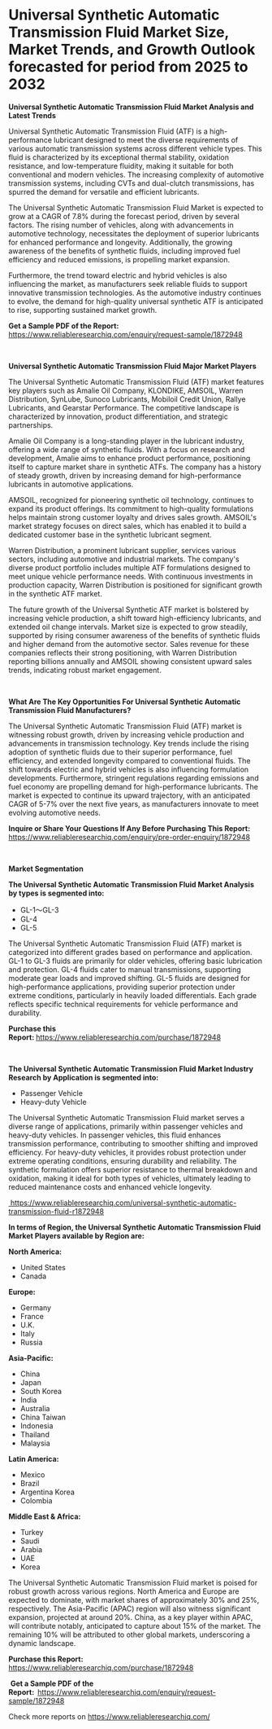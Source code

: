 <p><h1>Universal Synthetic Automatic Transmission Fluid Market Size, Market Trends, and Growth Outlook forecasted for period from 2025 to 2032</h1></p><p><strong>Universal Synthetic Automatic Transmission Fluid Market Analysis and Latest Trends</strong></p>
<p><p>Universal Synthetic Automatic Transmission Fluid (ATF) is a high-performance lubricant designed to meet the diverse requirements of various automatic transmission systems across different vehicle types. This fluid is characterized by its exceptional thermal stability, oxidation resistance, and low-temperature fluidity, making it suitable for both conventional and modern vehicles. The increasing complexity of automotive transmission systems, including CVTs and dual-clutch transmissions, has spurred the demand for versatile and efficient lubricants.</p><p>The Universal Synthetic Automatic Transmission Fluid Market is expected to grow at a CAGR of 7.8% during the forecast period, driven by several factors. The rising number of vehicles, along with advancements in automotive technology, necessitates the deployment of superior lubricants for enhanced performance and longevity. Additionally, the growing awareness of the benefits of synthetic fluids, including improved fuel efficiency and reduced emissions, is propelling market expansion. </p><p>Furthermore, the trend toward electric and hybrid vehicles is also influencing the market, as manufacturers seek reliable fluids to support innovative transmission technologies. As the automotive industry continues to evolve, the demand for high-quality universal synthetic ATF is anticipated to rise, supporting sustained market growth.</p></p>
<p><strong>Get a Sample PDF of the Report:&nbsp;</strong> <a href="https://www.reliableresearchiq.com/enquiry/request-sample/1872948?utm_campaign=2173&utm_medium=2&utm_source=Github&utm_content=ia&utm_term=16022025&utm_id=universal-synthetic-automatic-transmission-fluid">https://www.reliableresearchiq.com/enquiry/request-sample/1872948</a></p>
<p>&nbsp;</p>
<p><strong>Universal Synthetic Automatic Transmission Fluid Major Market Players</strong></p>
<p><p>The Universal Synthetic Automatic Transmission Fluid (ATF) market features key players such as Amalie Oil Company, KLONDIKE, AMSOIL, Warren Distribution, SynLube, Sunoco Lubricants, Mobiloil Credit Union, Rallye Lubricants, and Gearstar Performance. The competitive landscape is characterized by innovation, product differentiation, and strategic partnerships.</p><p>Amalie Oil Company is a long-standing player in the lubricant industry, offering a wide range of synthetic fluids. With a focus on research and development, Amalie aims to enhance product performance, positioning itself to capture market share in synthetic ATFs. The company has a history of steady growth, driven by increasing demand for high-performance lubricants in automotive applications.</p><p>AMSOIL, recognized for pioneering synthetic oil technology, continues to expand its product offerings. Its commitment to high-quality formulations helps maintain strong customer loyalty and drives sales growth. AMSOIL's market strategy focuses on direct sales, which has enabled it to build a dedicated customer base in the synthetic lubricant segment.</p><p>Warren Distribution, a prominent lubricant supplier, services various sectors, including automotive and industrial markets. The company's diverse product portfolio includes multiple ATF formulations designed to meet unique vehicle performance needs. With continuous investments in production capacity, Warren Distribution is positioned for significant growth in the synthetic ATF market.</p><p>The future growth of the Universal Synthetic ATF market is bolstered by increasing vehicle production, a shift toward high-efficiency lubricants, and extended oil change intervals. Market size is expected to grow steadily, supported by rising consumer awareness of the benefits of synthetic fluids and higher demand from the automotive sector. Sales revenue for these companies reflects their strong positioning, with Warren Distribution reporting billions annually and AMSOIL showing consistent upward sales trends, indicating robust market engagement.</p></p>
<p>&nbsp;</p>
<p><strong>What Are The Key Opportunities For Universal Synthetic Automatic Transmission Fluid Manufacturers?</strong></p>
<p><p>The Universal Synthetic Automatic Transmission Fluid (ATF) market is witnessing robust growth, driven by increasing vehicle production and advancements in transmission technology. Key trends include the rising adoption of synthetic fluids due to their superior performance, fuel efficiency, and extended longevity compared to conventional fluids. The shift towards electric and hybrid vehicles is also influencing formulation developments. Furthermore, stringent regulations regarding emissions and fuel economy are propelling demand for high-performance lubricants. The market is expected to continue its upward trajectory, with an anticipated CAGR of 5-7% over the next five years, as manufacturers innovate to meet evolving automotive needs.</p></p>
<p><strong>Inquire or Share Your Questions If Any Before Purchasing This Report:</strong> <a href="https://www.reliableresearchiq.com/enquiry/pre-order-enquiry/1872948?utm_campaign=2173&utm_medium=2&utm_source=Github&utm_content=ia&utm_term=16022025&utm_id=universal-synthetic-automatic-transmission-fluid">https://www.reliableresearchiq.com/enquiry/pre-order-enquiry/1872948</a></p>
<p>&nbsp;</p>
<p><strong>Market Segmentation</strong></p>
<p><strong>The Universal Synthetic Automatic Transmission Fluid Market Analysis by types is segmented into:</strong></p>
<p><ul><li>GL-1～GL-3</li><li>GL-4</li><li>GL-5</li></ul></p>
<p><p>The Universal Synthetic Automatic Transmission Fluid (ATF) market is categorized into different grades based on performance and application. GL-1 to GL-3 fluids are primarily for older vehicles, offering basic lubrication and protection. GL-4 fluids cater to manual transmissions, supporting moderate gear loads and improved shifting. GL-5 fluids are designed for high-performance applications, providing superior protection under extreme conditions, particularly in heavily loaded differentials. Each grade reflects specific technical requirements for vehicle performance and durability.</p></p>
<p><strong>Purchase this Report:&nbsp;</strong><a href="https://www.reliableresearchiq.com/purchase/1872948?utm_campaign=2173&utm_medium=2&utm_source=Github&utm_content=ia&utm_term=16022025&utm_id=universal-synthetic-automatic-transmission-fluid">https://www.reliableresearchiq.com/purchase/1872948</a></p>
<p>&nbsp;</p>
<p><strong>The Universal Synthetic Automatic Transmission Fluid Market Industry Research by Application is segmented into:</strong></p>
<p><ul><li>Passenger Vehicle</li><li>Heavy-duty Vehicle</li></ul></p>
<p><p>The Universal Synthetic Automatic Transmission Fluid market serves a diverse range of applications, primarily within passenger vehicles and heavy-duty vehicles. In passenger vehicles, this fluid enhances transmission performance, contributing to smoother shifting and improved efficiency. For heavy-duty vehicles, it provides robust protection under extreme operating conditions, ensuring durability and reliability. The synthetic formulation offers superior resistance to thermal breakdown and oxidation, making it ideal for both types of vehicles, ultimately leading to reduced maintenance costs and enhanced vehicle longevity.</p></p>
<p><a href="https://www.reliableresearchiq.com/universal-synthetic-automatic-transmission-fluid-r1872948?utm_campaign=2173&utm_medium=2&utm_source=Github&utm_content=ia&utm_term=16022025&utm_id=universal-synthetic-automatic-transmission-fluid">&nbsp;https://www.reliableresearchiq.com/universal-synthetic-automatic-transmission-fluid-r1872948</a></p>
<p><strong>In terms of Region, the Universal Synthetic Automatic Transmission Fluid Market Players available by Region are:</strong></p>
<p>
    <p> <strong> North America: </strong>
        <ul>
            <li>United States</li>
            <li>Canada</li>
        </ul>
        </p> 
    <p> <strong> Europe: </strong>
        <ul>
            <li>Germany</li>
            <li>France</li>
            <li>U.K.</li>
            <li>Italy</li>
            <li>Russia</li>
        </ul>
        </p> 
    <p> <strong> Asia-Pacific: </strong>
        <ul>
            <li>China</li>
            <li>Japan</li>
            <li>South Korea</li>
            <li>India</li>
            <li>Australia</li>
            <li>China Taiwan</li>
            <li>Indonesia</li>
            <li>Thailand</li>
            <li>Malaysia</li>
        </ul>
        </p> 
    <p> <strong> Latin America: </strong>
        <ul>
            <li>Mexico</li>
            <li>Brazil</li>
            <li>Argentina Korea</li>
            <li>Colombia</li>
        </ul>
        </p> 
    <p> <strong> Middle East & Africa: </strong>
        <ul>
            <li>Turkey</li>
            <li>Saudi</li>
            <li>Arabia</li>
            <li>UAE</li>
            <li>Korea</li>
        </ul>
    </p>
    </p>
<p><p>The Universal Synthetic Automatic Transmission Fluid market is poised for robust growth across various regions. North America and Europe are expected to dominate, with market shares of approximately 30% and 25%, respectively. The Asia-Pacific (APAC) region will also witness significant expansion, projected at around 20%. China, as a key player within APAC, will contribute notably, anticipated to capture about 15% of the market. The remaining 10% will be attributed to other global markets, underscoring a dynamic landscape.</p></p>
<p><strong>Purchase this Report: </strong><a href="https://www.reliableresearchiq.com/purchase/1872948?utm_campaign=2173&utm_medium=2&utm_source=Github&utm_content=ia&utm_term=16022025&utm_id=universal-synthetic-automatic-transmission-fluid">https://www.reliableresearchiq.com/purchase/1872948</a></p>
<p>&nbsp;<strong>Get a Sample PDF of the Report:&nbsp;&nbsp;</strong><a href="https://www.reliableresearchiq.com/enquiry/request-sample/1872948?utm_campaign=2173&utm_medium=2&utm_source=Github&utm_content=ia&utm_term=16022025&utm_id=universal-synthetic-automatic-transmission-fluid">https://www.reliableresearchiq.com/enquiry/request-sample/1872948</a></p>
<p><strong></strong></p>
<p>Check more reports on <a href="https://www.reliableresearchiq.com/?utm_campaign=2173&utm_medium=2&utm_source=Github&utm_content=ia&utm_term=16022025&utm_id=universal-synthetic-automatic-transmission-fluid">https://www.reliableresearchiq.com/</a></p>